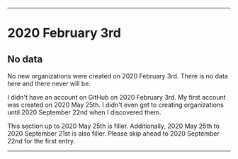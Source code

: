 
***

# 2020 February 3rd

## No data

No new organizations were created on 2020 February 3rd. There is no data here and there never will be.

I didn't have an account on GitHub on 2020 February 3rd. My first account was created on 2020 May 25th. I didn't even get to creating organizations until 2020 September 22nd when I discovered them.

This section up to 2020 May 25th is filler. Additionally, 2020 May 25th to 2020 September 21st is also filler. Please skip ahead to 2020 September 22nd for the first entry.

***
